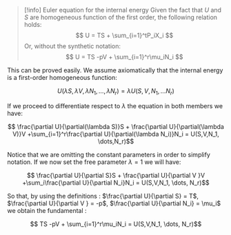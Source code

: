>[!info] Euler equation for the internal energy
>Given the fact that $U$ and $S$ are homogeneous function of the first order, the following relation holds:
$$ U = TS + \sum_{i=1}^tP_iX_i $$
Or, without the synthetic notation:
$$ U = TS -pV + \sum_{i=1}^r\mu_iN_i $$

This can be proved easily.
We assume axiomatically that the internal energy is a first-order homogeneous function:

$$ U(\lambda S, \lambda V, \lambda N_1,\dots, \lambda N_r) = \lambda U(S,V,N_1,\dots N_r)  $$

If we proceed to differentiate respect to $\lambda$ the equation in both members we have:

$$ \frac{\partial U}{\partial(\lambda S)}S + \frac{\partial U}{\partial(\lambda V)}V +\sum_{i=1}^r\frac{\partial U}{\partial(\lambda N_i)}N_i = U(S,V,N_1, \dots,N_r)$$

Notice that we are omitting the constant parameters in order to simplify notation.
If we now set the free parameter $\lambda = 1$ we will have:

$$ \frac{\partial U}{\partial S}S + \frac{\partial U}{\partial V }V +\sum_i\frac{\partial U}{\partial N_i}N_i = U(S,V,N_1, \dots, N_r)$$

So that, by using the definitions : $\frac{\partial U}{\partial S} = T$, $\frac{\partial U}{\partial V } = -p$, $\frac{\partial U}{\partial N_i} = \mu_i$ we obtain the fundamental :

$$ TS -pV + \sum_{i=1}^r\mu_iN_i = U(S,V,N_1, \dots, N_r)$$
